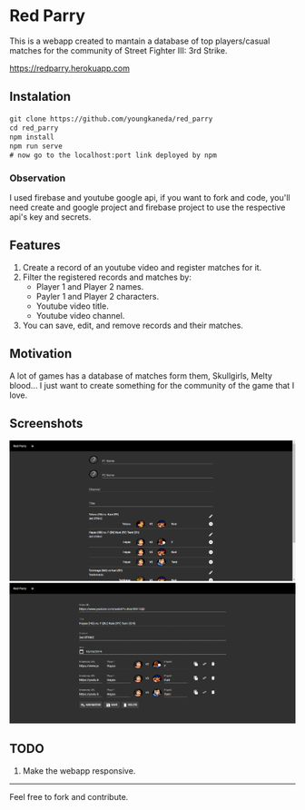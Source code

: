 # Red Parry

This is a webapp created to mantain a database of top players/casual matches for the community of Street Fighter III: 3rd Strike.

https://redparry.herokuapp.com

## Instalation

```
git clone https://github.com/youngkaneda/red_parry
cd red_parry
npm install
npm run serve
# now go to the localhost:port link deployed by npm
```

### Observation

I used firebase and youtube google api, if you want to fork and code, you'll need create and google project and firebase project to use the respective api's key and secrets.

## Features

1. Create a record of an youtube video and register matches for it.
1. Filter the registered records and matches by:
    * Player 1 and Player 2 names.
    * Payler 1 and Player 2 characters.
    * Youtube video title.
    * Youtube video channel.
2. You can save, edit, and remove records and their matches.

## Motivation

A lot of games has a database of matches form them, Skullgirls, Melty blood... I just want to create something for the community of the game that I love.

## Screenshots

![home](./img/ss_home.png)
![edit](./img/ss_edit.png)

## TODO

1. Make the webapp responsive.

---

Feel free to fork and contribute.
